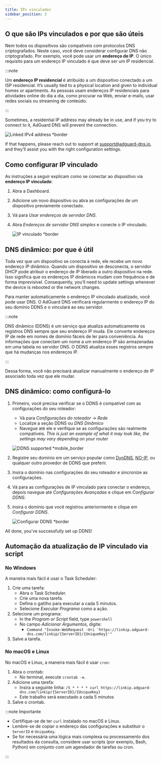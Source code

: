 ```yaml
---
title: IPs vinculados
sidebar_position: 3
---
```


## O que são IPs vinculados e por que são úteis

Nem todos os dispositivos são compatíveis com protocolos DNS criptografados. Neste caso, você deve considerar configurar DNS não criptografado. Por exemplo, você pode usar um **endereço de IP**. O único requisito para um endereço IP vinculado é que deve ser um IP residencial.

:::note

Um **endereço IP residencial** é atribuído a um dispositivo conectado a um ISP residencial. It’s usually tied to a physical location and given to individual homes or apartments. As pessoas usam endereços IP residenciais para atividades online do dia a dia, como procurar na Web, enviar e-mails, usar redes sociais ou streaming de conteúdo.

:::

Sometimes, a residential IP address may already be in use, and if you try to connect to it, AdGuard DNS will prevent the connection.

![Linked IPv4 address \*border](https://cdn.adtidy.org/content/kb/dns/private/new_dns/connect/linked.png)

If that happens, please reach out to support at [support@adguard-dns.io](mailto:support@adguard-dns.io), and they’ll assist you with the right configuration settings.

## Como configurar IP vinculado

As instruções a seguir explicam como se conectar ao dispositivo via **endereço IP vinculado**:

1. Abra a Dashboard.
2. Adicione um novo dispositivo ou abra as configurações de um dispositivo previamente conectado.
3. Vá para _Usar endereços de servidor DNS_.
4. Abra _Endereços de servidor DNS simples_ e conecte o IP vinculado.

   ![IP vinculado \*border](https://cdn.adtidy.org/content/kb/dns/private/new_dns/connect/linked_step4.png)

## DNS dinâmico: por que é útil

Toda vez que um dispositivo se conecta à rede, ele recebe um novo endereço IP dinâmico. Quando um dispositivo se desconecta, o servidor DHCP pode atribuir o endereço de IP liberado a outro dispositivo na rede. Isso significa que os endereços IP dinâmicos mudam com frequência e de forma imprevisível. Consequently, you’ll need to update settings whenever the device is rebooted or the network changes.

Para manter automaticamente o endereço IP vinculado atualizado, você pode usar DNS. O AdGuard DNS verificará regularmente o endereço IP do seu domínio DDNS e o vinculará ao seu servidor.

:::note

DNS dinâmico (DDNS) é um serviço que atualiza automaticamente os registros DNS sempre que seu endereço IP muda. Ele converte endereços IP de rede em nomes de domínio fáceis de ler para conveniência. As informações que conectam um nome a um endereço IP são armazenadas em uma tabela no servidor DNS. O DDNS atualiza esses registros sempre que há mudanças nos endereços IP.

:::

Dessa forma, você não precisará atualizar manualmente o endereço de IP associado toda vez que ele mudar.

## DNS dinâmico: como configurá-lo

1. Primeiro, você precisa verificar se o DDNS é compatível com as configurações do seu roteador:

   - Vá para _Configurações do roteador_ → _Rede_
   - Localize a seção DDNS ou _DNS Dinâmico_
   - Navegue até ele e verifique se as configurações são realmente compatíveis. _This is just an example of what it may look like, the settings may vary depending on your router_

   ![DDNS supported \*mobile_border](https://cdn.adtidy.org/content/kb/dns/private/new_dns/connect/dynamic_dns.png)

2. Registre seu domínio em um serviço popular como [DynDNS](https://dyn.com/remote-access/), [NO-IP](https://www.noip.com/), ou qualquer outro provedor de DDNS que preferir.

3. Insira o domínio nas configurações do seu roteador e sincronize as configurações.

4. Vá para as configurações de IP vinculado para conectar o endereço, depois navegue até _Configurações Avançadas_ e clique em _Configurar DDNS_.

5. Insira o domínio que você registrou anteriormente e clique em _Configurar DDNS_.

   ![Configurar DDNS \*border](https://cdn.adtidy.org/content/kb/dns/private/new_dns/connect/dns_supported.png)

All done, you’ve successfully set up DDNS!

## Automação da atualização de IP vinculado via script

### No Windows

A maneira mais fácil é usar o Task Scheduler:

1. Crie uma tarefa:
   - Abra o Task Scheduler.
   - Crie uma nova tarefa.
   - Defina o gatilho para executar a cada 5 minutos.
   - Selecione _Executar Programa_ como a ação.
2. Selecione um programa:
   - In the _Program or Script_ field, type `powershell`
   - No campo _Adicionar Argumentos_, digite:
     - `Command "Invoke-WebRequest -Uri 'https://linkip.adguard-dns.com/linkip/{ServerID}/{UniqueKey}'"`
3. Salve a tarefa.

### No macOS e Linux

No macOS e Linux, a maneira mais fácil é usar `cron`:

1. Abra o crontab:
   - No terminal, execute `crontab -e`.
2. Adicione uma tarefa:
   - Insira a seguinte linha:
     `/5 * * * * curl https://linkip.adguard-dns.com/linkip/{ServerID}/{UniqueKey}`
   - Este trabalho será executado a cada 5 minutos
3. Salve o crontab.

:::note Importante

- Certifique-se de ter `curl` instalado no macOS e Linux.
- Lembre-se de copiar o endereço das configurações e substituir o `ServerID` e `UniqueKey`.
- Se for necessária uma lógica mais complexa ou processamento dos resultados da consulta, considere usar scripts (por exemplo, Bash, Python) em conjunto com um agendador de tarefas ou cron.

:::
